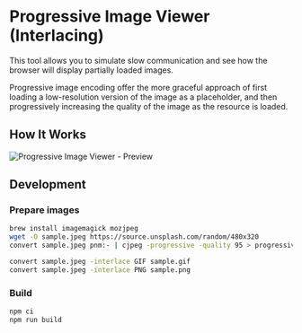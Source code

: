 # Progressive Image Viewer (Interlacing)

This tool allows you to simulate slow communication and see how the browser will display partially loaded images.

Progressive image encoding offer the more graceful approach of first loading a low-resolution version of the image as a placeholder, and then progressively increasing the quality of the image as the resource is loaded.

## How It Works

![Progressive Image Viewer - Preview](preview.gif)


## Development

### Prepare images

```sh
brew install imagemagick mozjpeg
wget -O sample.jpeg https://source.unsplash.com/random/480x320
convert sample.jpeg pnm:- | cjpeg -progressive -quality 95 > progressive.jpeg

convert sample.jpeg -interlace GIF sample.gif
convert sample.jpeg -interlace PNG sample.png

```

### Build 

```sh
npm ci
npm run build
```


